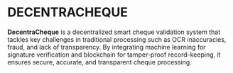 # DECENTRACHEQUE


**DecentraCheque** is a decentralized smart cheque validation system that tackles key challenges in traditional processing such as OCR inaccuracies, fraud, and lack of transparency. By integrating machine learning for signature verification and blockchain for tamper-proof record-keeping, it ensures secure, accurate, and transparent cheque processing.
